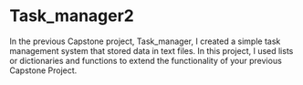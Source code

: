 # Task_manager2
In the previous Capstone project, Task_manager, I created a simple task management system that stored data in text files. In this project, I used lists or dictionaries and functions to extend the functionality of your previous Capstone Project.
